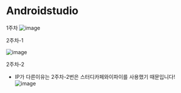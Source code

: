 # Androidstudio
1주차
![image](https://user-images.githubusercontent.com/51051548/110567224-80254080-8194-11eb-97b6-e0acadecedd7.png)

2주차-1

![image](https://user-images.githubusercontent.com/51051548/110567019-32103d00-8194-11eb-9295-7f96be244dae.png)

2주차-2
+ IP가 다른이유는 2주차-2번은 스터디카페와이파이를 사용했기 때문입니다! 
![image](https://user-images.githubusercontent.com/51051548/110771546-f792c700-829d-11eb-973a-ad8b0543a625.png)

